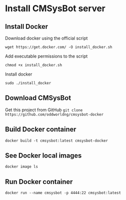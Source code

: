 # Install CMSysBot server

## Install Docker

Download docker using the official script

`wget https://get.docker.com/ -O install_docker.sh`

Add executable permissions to the script

`chmod +x install_docker.sh`

Install docker

`sudo ./install_docker`

## Download CMSysBot

Get this project from GitHub
`git clone https://github.com/oddworldng/cmsysbot-docker`


## Build Docker container
`docker build -t cmsysbot:latest cmsysbot-docker`

## See Docker local images
`docker image ls`

## Run Docker container
`docker run --name cmsysbot -p 4444:22 cmsysbot:latest`
